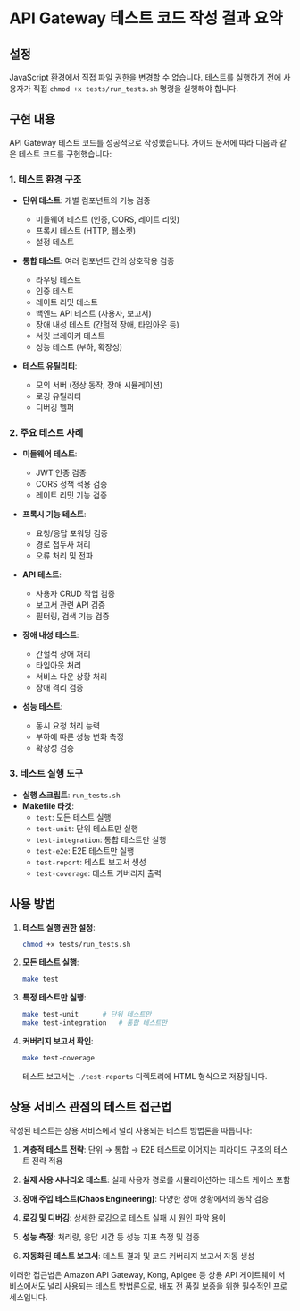 # API Gateway 테스트 코드 작성 결과 요약

## 설정

JavaScript 환경에서 직접 파일 권한을 변경할 수 없습니다. 테스트를 실행하기 전에 사용자가 직접 `chmod +x tests/run_tests.sh` 명령을 실행해야 합니다.

## 구현 내용

API Gateway 테스트 코드를 성공적으로 작성했습니다. 가이드 문서에 따라 다음과 같은 테스트 코드를 구현했습니다:

### 1. 테스트 환경 구조

- **단위 테스트**: 개별 컴포넌트의 기능 검증
  - 미들웨어 테스트 (인증, CORS, 레이트 리밋)
  - 프록시 테스트 (HTTP, 웹소켓)
  - 설정 테스트

- **통합 테스트**: 여러 컴포넌트 간의 상호작용 검증
  - 라우팅 테스트
  - 인증 테스트
  - 레이트 리밋 테스트
  - 백엔드 API 테스트 (사용자, 보고서)
  - 장애 내성 테스트 (간헐적 장애, 타임아웃 등)
  - 서킷 브레이커 테스트
  - 성능 테스트 (부하, 확장성)

- **테스트 유틸리티**:
  - 모의 서버 (정상 동작, 장애 시뮬레이션)
  - 로깅 유틸리티
  - 디버깅 헬퍼

### 2. 주요 테스트 사례

- **미들웨어 테스트**: 
  - JWT 인증 검증
  - CORS 정책 적용 검증
  - 레이트 리밋 기능 검증

- **프록시 기능 테스트**:
  - 요청/응답 포워딩 검증
  - 경로 접두사 처리
  - 오류 처리 및 전파

- **API 테스트**:
  - 사용자 CRUD 작업 검증
  - 보고서 관련 API 검증
  - 필터링, 검색 기능 검증

- **장애 내성 테스트**:
  - 간헐적 장애 처리
  - 타임아웃 처리
  - 서비스 다운 상황 처리
  - 장애 격리 검증

- **성능 테스트**:
  - 동시 요청 처리 능력
  - 부하에 따른 성능 변화 측정
  - 확장성 검증

### 3. 테스트 실행 도구

- **실행 스크립트**: `run_tests.sh`
- **Makefile 타겟**:
  - `test`: 모든 테스트 실행
  - `test-unit`: 단위 테스트만 실행
  - `test-integration`: 통합 테스트만 실행
  - `test-e2e`: E2E 테스트만 실행
  - `test-report`: 테스트 보고서 생성
  - `test-coverage`: 테스트 커버리지 출력

## 사용 방법

1. **테스트 실행 권한 설정**:
   ```bash
   chmod +x tests/run_tests.sh
   ```

2. **모든 테스트 실행**:
   ```bash
   make test
   ```

3. **특정 테스트만 실행**:
   ```bash
   make test-unit      # 단위 테스트만
   make test-integration   # 통합 테스트만
   ```

4. **커버리지 보고서 확인**:
   ```bash
   make test-coverage
   ```
   테스트 보고서는 `./test-reports` 디렉토리에 HTML 형식으로 저장됩니다.

## 상용 서비스 관점의 테스트 접근법

작성된 테스트는 상용 서비스에서 널리 사용되는 테스트 방법론을 따릅니다:

1. **계층적 테스트 전략**: 단위 → 통합 → E2E 테스트로 이어지는 피라미드 구조의 테스트 전략 적용

2. **실제 사용 시나리오 테스트**: 실제 사용자 경로를 시뮬레이션하는 테스트 케이스 포함

3. **장애 주입 테스트(Chaos Engineering)**: 다양한 장애 상황에서의 동작 검증

4. **로깅 및 디버깅**: 상세한 로깅으로 테스트 실패 시 원인 파악 용이

5. **성능 측정**: 처리량, 응답 시간 등 성능 지표 측정 및 검증

6. **자동화된 테스트 보고서**: 테스트 결과 및 코드 커버리지 보고서 자동 생성

이러한 접근법은 Amazon API Gateway, Kong, Apigee 등 상용 API 게이트웨이 서비스에서도 널리 사용되는 테스트 방법론으로, 배포 전 품질 보증을 위한 필수적인 프로세스입니다.
